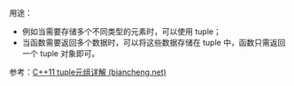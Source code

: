 用途：

- 例如当需要存储多个不同类型的元素时，可以使用 tuple；
- 当函数需要返回多个数据时，可以将这些数据存储在 tuple 中，函数只需返回一个 tuple 对象即可。



参考：[C++11 tuple元组详解 (biancheng.net)](http://c.biancheng.net/view/8600.html)